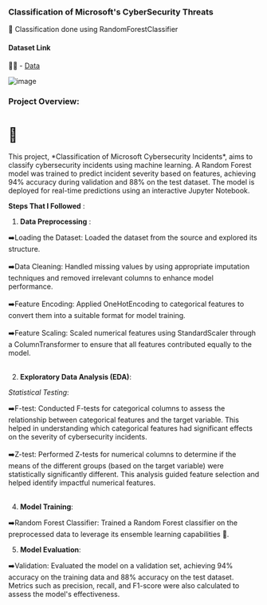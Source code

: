 ### Classification of Microsoft's CyberSecurity Threats

🚀 Classification done using RandomForestClassifier


#### Dataset Link 
🧑‍💻 - <a href="https://drive.google.com/drive/folders/18vt2lkf69MggXitrTSn9qnZ8s-ToeKcH" target=_blank>Data</a> 


![image](https://github.com/user-attachments/assets/2a1be153-e2e4-42d7-b197-f241274348ce)

### Project Overview:

<h1>🎯</h1> This project, *Classification of Microsoft Cybersecurity Incidents*, aims to classify cybersecurity incidents using machine learning. A Random Forest model was trained to predict incident severity based on features, achieving 94% accuracy during validation and 88% on the test dataset. The model is deployed for real-time predictions using an interactive Jupyter Notebook.

**Steps That I Followed** :

1. **Data Preprocessing** :

➡️Loading the Dataset: Loaded the dataset from the source and explored its structure. <br><br>
➡️Data Cleaning: Handled missing values by using appropriate imputation techniques and removed irrelevant columns to enhance model performance. <br><br>
➡️Feature Encoding: Applied OneHotEncoding to categorical features to convert them into a suitable format for model training. <br><br> 
➡️Feature Scaling: Scaled numerical features using StandardScaler through a ColumnTransformer to ensure that all features contributed equally to the model. <br><br>

2. **Exploratory Data Analysis (EDA)**:


*Statistical Testing*:

➡️F-test: Conducted F-tests for categorical columns to assess the relationship between categorical features and the target variable. This helped in understanding which categorical features had significant effects on the severity of cybersecurity incidents. <br><br>
➡️Z-test: Performed Z-tests for numerical columns to determine if the means of the different groups (based on the target variable) were statistically significantly different. This analysis guided feature selection and helped identify impactful numerical features.<br><br>


4. **Model Training**:

➡️Random Forest Classifier: Trained a Random Forest classifier on the preprocessed data to leverage its ensemble learning capabilities 🚀.
<br>


5. **Model Evaluation**:

➡️Validation: Evaluated the model on a validation set, achieving 94% accuracy on the training data and 88% accuracy on the test dataset. Metrics such as precision, recall, and F1-score were also calculated to assess the model's effectiveness.
